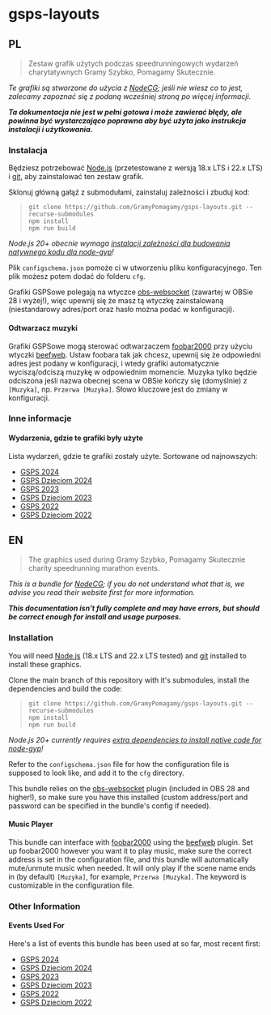 # gsps-layouts

## PL

> Zestaw grafik użytych podczas speedrunningowych wydarzeń charytatywnych Gramy Szybko, Pomagamy Skutecznie.

*Te grafiki są stworzone do użycia z [NodeCG](https://nodecg.dev); jeśli nie wiesz co to jest, zalecamy zapoznać się z podaną wcześniej stroną po więcej informacji.*

***Ta dokumentacja nie jest w pełni gotowa i może zawierać błędy, ale powinna być wystarczająco poprawna aby być użyta jako instrukcja instalacji i użytkowania.***

### Instalacja

Będziesz potrzebować [Node.js](https://nodejs.org) (przetestowane z wersją 18.x LTS i 22.x LTS) i [git](https://git-scm.com/), aby zainstalować ten zestaw grafik.

Sklonuj główną gałąź z submodułami, zainstaluj zależności i zbuduj kod:
> ```
> git clone https://github.com/GramyPomagamy/gsps-layouts.git --recurse-submodules
> npm install
> npm run build
> ```
_Node.js 20+ obecnie wymaga [instalacji zależności dla budowania natywnego kodu dla node-gyp](https://github.com/nodejs/node-gyp#installation)!_

Plik `configschema.json` pomoże ci w utworzeniu pliku konfiguracyjnego. Ten plik możesz potem dodać do folderu `cfg`.

Grafiki GSPSowe polegają na wtyczce [obs-websocket](https://github.com/Palakis/obs-websocket) (zawartej w OBSie 28 i wyżej!), więc upewnij się że masz tą wtyczkę zainstalowaną (niestandarowy adres/port oraz hasło można podać w konfiguracji).

#### Odtwarzacz muzyki

Grafiki GSPSowe mogą sterować odtwarzaczem [foobar2000](https://www.foobar2000.org/) przy użyciu wtyczki [beefweb](https://github.com/hyperblast/beefweb). Ustaw foobara tak jak chcesz, upewnij się że odpowiedni adres jest podany w konfiguracji, i wtedy grafiki automatycznie wyciszą/odciszą muzykę w odpowiednim momencie. Muzyka tylko będzie odciszona jeśli nazwa obecnej scena w OBSie kończy się (domyślnie) z `[Muzyka]`, np. `Przerwa [Muzyka]`. Słowo kluczowe jest do zmiany w konfiguracji.

### Inne informacje

#### Wydarzenia, gdzie te grafiki były użyte

Lista wydarzeń, gdzie te grafiki zostały użyte. Sortowane od najnowszych:

* [GSPS 2024](https://www.youtube.com/playlist?list=PLGZ-4E5LK_p2NPsAsGtnJfOcb5bY8aXBn)
* [GSPS Dzieciom 2024](https://www.youtube.com/playlist?list=PLGZ-4E5LK_p1Y-QZsbsfIcFZ3llvJXugW)
* [GSPS 2023](https://www.youtube.com/playlist?list=PLGZ-4E5LK_p0lkfN3_onIoWp6CfBWh4LU)
* [GSPS Dzieciom 2023](https://www.youtube.com/playlist?list=PLGZ-4E5LK_p2LDj2IoU907heue-t72Y9U)
* [GSPS 2022](https://www.youtube.com/playlist?list=PLGZ-4E5LK_p3FaeZkwWjWhadn6F8J0aeW)
* [GSPS Dzieciom 2022](https://www.youtube.com/playlist?list=PLGZ-4E5LK_p3448rkWwvfWORn5gFD8S-2)

## EN

> The graphics used during Gramy Szybko, Pomagamy Skutecznie charity speedrunning marathon events.

*This is a bundle for [NodeCG](https://nodecg.dev); if you do not understand what that is, we advise you read their website first for more information.*

***This documentation isn't fully complete and may have errors, but should be correct enough for install and usage purposes.***

### Installation

You will need [Node.js](https://nodejs.org) (18.x LTS and 22.x LTS tested) and [git](https://git-scm.com/) installed to install these graphics.

Clone the main branch of this repository with it's submodules, install the dependencies and build the code:
> ```
> git clone https://github.com/GramyPomagamy/gsps-layouts.git --recurse-submodules
> npm install
> npm run build
> ```

_Node.js 20+ currently requires [extra dependencies to install native code for node-gyp](https://github.com/nodejs/node-gyp#installation)!_

Refer to the `configschema.json` file for how the configuration file is supposed to look like, and add it to the `cfg` directory.

This bundle relies on the [obs-websocket](https://github.com/Palakis/obs-websocket) plugin (included in OBS 28 and higher!), so make sure you have this installed (custom address/port and password can be specified in the bundle's config if needed).

#### Music Player

This bundle can interface with [foobar2000](https://www.foobar2000.org/) using the [beefweb](https://github.com/hyperblast/beefweb) plugin. Set up foobar2000 however you want it to play music, make sure the correct address is set in the configuration file, and this bundle will automatically mute/unmute music when needed. It will only play if the scene name ends in (by default) `[Muzyka]`, for example, `Przerwa [Muzyka]`. The keyword is customizable in the configuration file.

### Other Information

#### Events Used For

Here's a list of events this bundle has been used at so far, most recent first:

* [GSPS 2024](https://www.youtube.com/playlist?list=PLGZ-4E5LK_p2NPsAsGtnJfOcb5bY8aXBn)
* [GSPS Dzieciom 2024](https://www.youtube.com/playlist?list=PLGZ-4E5LK_p1Y-QZsbsfIcFZ3llvJXugW)
* [GSPS 2023](https://www.youtube.com/playlist?list=PLGZ-4E5LK_p0lkfN3_onIoWp6CfBWh4LU)
* [GSPS Dzieciom 2023](https://www.youtube.com/playlist?list=PLGZ-4E5LK_p2LDj2IoU907heue-t72Y9U)
* [GSPS 2022](https://www.youtube.com/playlist?list=PLGZ-4E5LK_p3FaeZkwWjWhadn6F8J0aeW)
* [GSPS Dzieciom 2022](https://www.youtube.com/playlist?list=PLGZ-4E5LK_p3448rkWwvfWORn5gFD8S-2)

